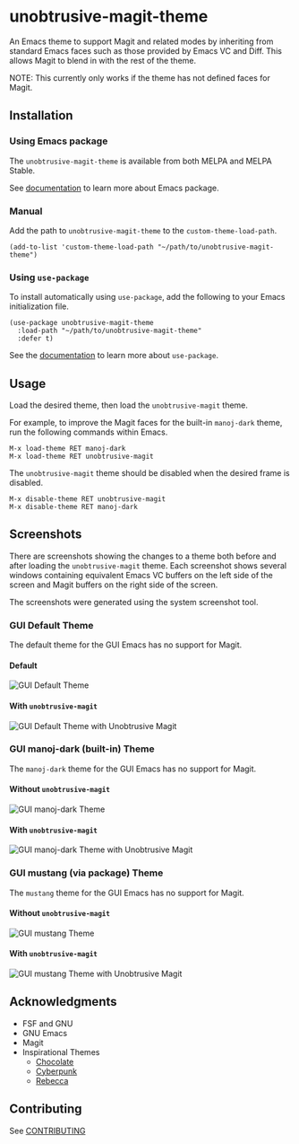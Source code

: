 <!-- Copyright (C) 2016 by Thomas A. Brown -->

# unobtrusive-magit-theme

An Emacs theme to support Magit and related modes by inheriting from
standard Emacs faces such as those provided by Emacs VC and Diff.
This allows Magit to blend in with the rest of the theme.

NOTE: This currently only works if the theme has not defined faces for
Magit.

## Installation

### Using Emacs package

The `unobtrusive-magit-theme` is available from both MELPA and MELPA
Stable.

See [documentation](https://www.gnu.org/software/emacs/manual/html_node/emacs/Packages.html)
to learn more about Emacs package.

### Manual

Add the path to `unobtrusive-magit-theme` to the
`custom-theme-load-path`.

```emacs-lisp
(add-to-list 'custom-theme-load-path "~/path/to/unobtrusive-magit-theme")
```

### Using `use-package`

To install automatically using `use-package`, add the following to
your Emacs initialization file.

``` emacs-lisp
(use-package unobtrusive-magit-theme
  :load-path "~/path/to/unobtrusive-magit-theme"
  :defer t)
```

See the [documentation](https://github.com/jwiegley/use-package) to
learn more about `use-package`.

## Usage

Load the desired theme, then load the `unobtrusive-magit` theme.

For example, to improve the Magit faces for the built-in `manoj-dark`
theme, run the following commands within Emacs.

```
M-x load-theme RET manoj-dark
M-x load-theme RET unobtrusive-magit
```

The `unobtrusive-magit` theme should be disabled when the desired
frame is disabled.

```
M-x disable-theme RET unobtrusive-magit
M-x disable-theme RET manoj-dark
```

## Screenshots

There are screenshots showing the changes to a theme both before and
after loading the `unobtrusive-magit` theme.  Each screenshot shows
several windows containing equivalent Emacs VC buffers on the left
side of the screen and Magit buffers on the right side of the screen.

The screenshots were generated using the system screenshot tool.

### GUI Default Theme

The default theme for the GUI Emacs has no support for Magit.

#### Default

![GUI Default Theme](screenshots/gui-default.png "GUI Default Theme")

#### With `unobtrusive-magit`

![GUI Default Theme with Unobtrusive Magit](screenshots/gui-default-unobtrusive-magit.png "GUI Default Theme with Unobtrusive Magit")

### GUI manoj-dark (built-in) Theme

The `manoj-dark` theme for the GUI Emacs has no support for Magit.

#### Without `unobtrusive-magit`

![GUI manoj-dark Theme](screenshots/gui-manoj-dark.png "GUI manoj-dark Theme")

#### With `unobtrusive-magit`

![GUI manoj-dark Theme with Unobtrusive Magit](screenshots/gui-manoj-dark-unobtrusive-magit.png "GUI manoj-dark Theme with Unobtrusive Magit")

### GUI mustang (via package) Theme

The `mustang` theme for the GUI Emacs has no support for Magit.

#### Without `unobtrusive-magit`

![GUI mustang Theme](screenshots/gui-mustang.png "GUI mustang Theme")

#### With `unobtrusive-magit`

![GUI mustang Theme with Unobtrusive Magit](screenshots/gui-mustang-unobtrusive-magit.png "GUI mustang Theme with Unobtrusive Magit")

## Acknowledgments

* FSF and GNU
* GNU Emacs
* Magit
* Inspirational Themes
  * [Chocolate](https://github.com/SavchenkoValeriy/emacs-chocolate-theme)
  * [Cyberpunk](https://github.com/n3mo/cyberpunk-theme.el)
  * [Rebecca](https://github.com/vic/rebecca-theme)

## Contributing

See [CONTRIBUTING](CONTRIBUTING.md)
